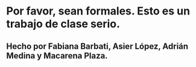 # Por favor, sean formales. Esto es un trabajo de clase serio.
## Hecho por Fabiana Barbati, Asier López, Adrián Medina y Macarena Plaza.
